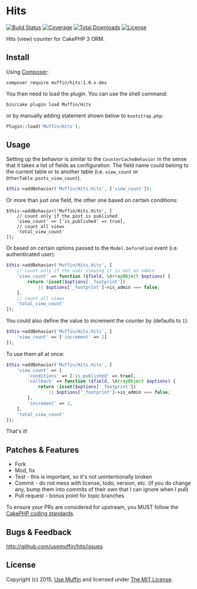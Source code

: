 # Hits

[![Build Status](https://img.shields.io/travis/UseMuffin/Hits/master.svg?style=flat-square)](https://travis-ci.org/UseMuffin/Hits)
[![Coverage](https://img.shields.io/coveralls/UseMuffin/Hits/master.svg?style=flat-square)](https://coveralls.io/r/UseMuffin/Hits)
[![Total Downloads](https://img.shields.io/packagist/dt/muffin/hits.svg?style=flat-square)](https://packagist.org/packages/muffin/hits)
[![License](https://img.shields.io/badge/license-MIT-blue.svg?style=flat-square)](LICENSE)

Hits (view) counter for CakePHP 3 ORM.

## Install

Using [Composer][composer]:

```
composer require muffin/hits:1.0.x-dev
```

You then need to load the plugin. You can use the shell command:

```
bin/cake plugin load Muffin/Hits
```

or by manually adding statement shown below to `bootstrap.php`:

```php
Plugin::load('Muffin/Hits');
```

## Usage

Setting up the behavior is similar to the `CounterCacheBehavior` in the sense that it takes
a list of fields as configuration. The field name could belong to the current table or to
another table (i.e. `view_count` or `OtherTable.posts_view_count`).

```php
$this->addBehavior('Muffin/Hits.Hits', ['view_count']);
```

Or more than just one field, the other one based on certain conditions:

```
$this->addBehavior('Muffin/Hits.Hits', [
    // count only if the post is published
    'view_count' => ['is_published' => true],
    // count all views
    'total_view_count'
]);
```

Or based on certain options passed to the `Model.beforeFind` event (i.e. authenticated user):

```php
$this->addBehavior('Muffin/Hits.Hits', [
    // count only if the user viewing it is not an admin
    'view_count' => function ($field, \ArrayObject $options) {
        return !isset($options['_footprint'])
            || $options['_footprint']->is_admin === false;
    },
    // count all views
    'total_view_count'
]);
```

You could also define the value to increment the counter by (defaults to `1`):

```php
$this->addBehavior('Muffin/Hits.Hits', [
    'view_count' => ['increment' => 2]
]);
```

To use them all at once:

```php
$this->addBehavior('Muffin/Hits.Hits', [
    'view_count' => [
        'conditions' => ['is_published' => true],
        'callback' => function ($field, \ArrayObject $options) {
            return !isset($options['_footprint'])
                || $options['_footprint']->is_admin === false;
        },
        'increment' => 2,
    ],
    'total_view_count'
]);
```

That's it!

## Patches & Features

* Fork
* Mod, fix
* Test - this is important, so it's not unintentionally broken
* Commit - do not mess with license, todo, version, etc. (if you do change any, bump them into commits of
their own that I can ignore when I pull)
* Pull request - bonus point for topic branches

To ensure your PRs are considered for upstream, you MUST follow the [CakePHP coding standards][standards].

## Bugs & Feedback

http://github.com/usemuffin/hits/issues

## License

Copyright (c) 2015, [Use Muffin][muffin] and licensed under [The MIT License][mit].

[cakephp]:http://cakephp.org
[composer]:http://getcomposer.org
[mit]:http://www.opensource.org/licenses/mit-license.php
[muffin]:http://usemuffin.com
[standards]:http://book.cakephp.org/3.0/en/contributing/cakephp-coding-conventions.html
